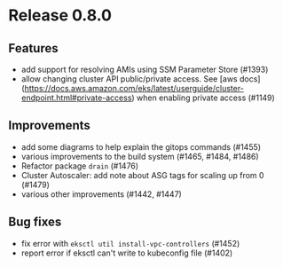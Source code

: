 # Release 0.8.0

## Features

- add support for resolving AMIs using SSM Parameter Store (#1393)
- allow changing cluster API public/private access.  See [aws docs] (https://docs.aws.amazon.com/eks/latest/userguide/cluster-endpoint.html#private-access) when enabling private access (#1149)

## Improvements

- add some diagrams to help explain the gitops commands (#1455)
- various improvements to the build system (#1465, #1484, #1486)
- Refactor package `drain` (#1476)
- Cluster Autoscaler: add note about ASG tags for scaling up from 0 (#1479)
- various other improvements (#1442, #1447)

## Bug fixes

- fix error with `eksctl util install-vpc-controllers` (#1452)
- report error if eksctl can't write to kubeconfig file (#1402)

